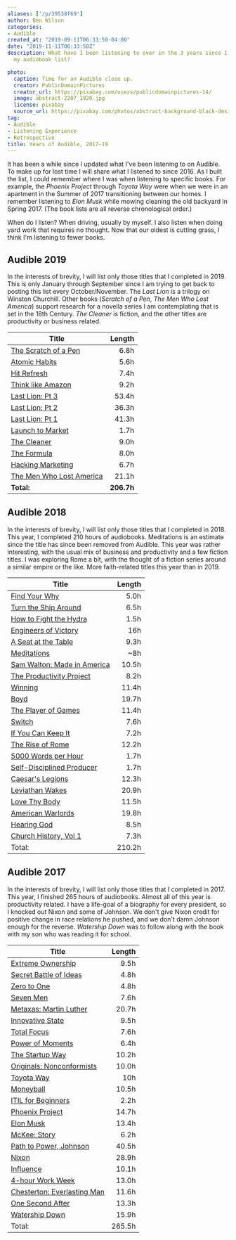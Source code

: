 ```yaml
---
aliases: ['/p/39538f69']
author: Ben Wilson
categories:
- Audible
created_at: "2019-09-11T06:33:50-04:00"
date: "2019-11-11T06:33:50Z"
description: What have I been listening to over in the 3 years since I last shared
  my audiobook list?

photo:
  caption: Time for an Audible close up.
  creator: PublicDomainPictures
  creator_url: https://pixabay.com/users/publicdomainpictures-14/
  image: abstract-2207_1920.jpg
  license: pixabay
  source_url: https://pixabay.com/photos/abstract-background-black-design-2207/
tag:
- Audible
- Listening Experience
- Retrospective
title: Years of Audible, 2017-19
---
```


It has been a while since I updated what I've been listening to on Audible. To make up for lost time I will share what I listened to since 2016. As I built the list, I could remember where I was when listening to specific books. For example, the _Phoenix Project_ through _Toyota Way_ were when we were in an apartment in the Summer of 2017 transitioning between our homes. I remember listening to _Elon Musk_ while mowing cleaning the old backyard in Spring 2017. (The book lists are all reverse chronological order.)

<!--more-->

When do I listen? When driving, usually by myself. I also listen when doing yard work that requires no thought. Now that our oldest is cutting grass, I think I'm listening to fewer books.

## Audible 2019

In the interests of brevity, I will list only those titles that I completed in 2019. This is only January through September since I am trying to get back to posting this list every October/November. The _Last Lion_ is a trilogy on Winston Churchill. Other books (_Scratch of a Pen_, _The Men Who Lost America_) support research for a novella series I am contemplating that is set in the 18th Century. _The Cleaner_ is fiction, and the other titles are productivity or business related.

| Title                                                                                                                                                                                    |     Length |
| ---------------------------------------------------------------------------------------------------------------------------------------------------------------------------------------- | ---------: |
| [The Scratch of a Pen](https://www.audible.com/pd/The-Scratch-of-a-Pen-Audiobook/B002V8MB8S)                                                                                             |       6.8h |
| [Atomic Habits](https://www.audible.com/pd/Atomic-Habits-Audiobook/1524779261)                                                                                                           |       5.6h |
| [Hit Refresh](https://www.audible.com/pd/Hit-Refresh-Audiobook/B073ZN6HP4)                                                                                                               |       7.4h |
| [Think like Amazon](https://www.audible.com/pd/Think-Like-Amazon-Audiobook/1721387080)                                                                                                   |       9.2h |
| [Last Lion: Pt 3](https://www.audible.com/pd/The-Last-Lion-Winston-Spencer-Churchill-Volume-3-Audiobook/B009PPO61K)                                                                      |      53.4h |
| [Last Lion: Pt 2](https://www.audible.com/pd/The-Last-Lion-Winston-Spencer-Churchill-Volume-II-Alone-1932-1940-Winston-Spencer-Churchill-Volume-II-Alone-1932-1940-Audiobook/B002V5GQBO) |      36.3h |
| [Last Lion: Pt 1](https://www.audible.com/pd/The-Last-Lion-Winston-Spencer-Churchill-Volume-I-Visions-of-Glory-1874-1932-Audiobook/B002V1C022)                                           |      41.3h |
| [Launch to Market](https://www.audible.com/pd/Launch-to-Market-Easy-Marketing-for-Authors-Audiobook/B01FWP8HWK)                                                                          |       1.7h |
| [The Cleaner](https://www.audible.com/pd/The-Cleaner-Audiobook/B00UZGU806)                                                                                                               |       9.0h |
| [The Formula](https://www.audible.com/pd/The-Formula-Audiobook/1478917768)                                                                                                               |       8.0h |
| [Hacking Marketing](https://www.audible.com/pd/Hacking-Marketing-Audiobook/B06X3W1XDJ)                                                                                                   |       6.7h |
| [The Men Who Lost America](https://www.audible.com/pd/The-Men-Who-Lost-America-British-Leadership-the-American-Revolution-and-the-Fate-of-the-Empire-Audiobook/B00GLJ3DJ4)               |      21.1h |
| **Total:**                                                                                                                                                                               | **206.7h** |

## Audible 2018

In the interests of brevity, I will list only those titles that I completed in 2018. This year, I completed 210 hours of audiobooks. Meditations is an estimate since the title has since been removed from Audible. This year was rather interesting, with the usual mix of business and productivity and a few fiction titles. I was exploring Rome a bit, with the thought of a fiction series around a similar empire or the like. More faith-related titles this year than in 2019.

| Title                                                                                                                                                                              | Length |
| ---------------------------------------------------------------------------------------------------------------------------------------------------------------------------------- | -----: |
| [Find Your Why](https://www.audible.com/pd/Find-Your-Why-Audiobook/B074F3SNZY)                                                                                                     |   5.0h |
| [Turn the Ship Around](https://www.audible.com/pd/Turn-the-Ship-Around-Audiobook/B00CQ9O36A)                                                                                       |   6.5h |
| [How to Fight the Hydra](https://www.audible.com/pd/How-to-Fight-a-Hydra-Audiobook/B07HS2M778)                                                                                     |   1.5h |
| [Engineers of Victory](https://www.audible.com/pd/Engineers-of-Victory-Audiobook/B00IYQTMRO)                                                                                       |    16h |
| [A Seat at the Table](https://www.audible.com/pd/A-Seat-at-the-Table-Audiobook/B0767PHFYR)                                                                                         |   9.3h |
| [Meditations](https://www.audible.com/pd/Meditations-Audiobook/B004IBRMZS)                                                                                                         |    ~8h |
| [Sam Walton: Made in America](https://www.audible.com/pd/Sam-Walton-Audiobook/B078RPW8GM)                                                                                          |  10.5h |
| [The Productivity Project](https://www.audible.com/pd/The-Productivity-Project-Audiobook/B018WINMJM)                                                                               |   8.2h |
| [Winning](https://www.audible.com/pd/Winning-Audiobook/B002V5D60S)                                                                                                                 |  11.4h |
| [Boyd](https://www.audible.com/pd/Boyd-Audiobook/B01I5OKXKO)                                                                                                                       |  19.7h |
| [The Player of Games](https://www.audible.com/pd/The-Player-of-Games-Audiobook/B004ZLBFZ4)                                                                                         |  11.4h |
| [Switch](https://www.audible.com/pd/Switch-Audiobook/B0035C6SMO)                                                                                                                   |   7.6h |
| [If You Can Keep It](https://www.audible.com/pd/If-You-Can-Keep-It-Audiobook/B01FCS7JAS)                                                                                           |   7.2h |
| [The Rise of Rome](https://www.audible.com/pd/The-Rise-of-Rome-Audiobook/B078HDSHQJ)                                                                                               |  12.2h |
| [5000 Words per Hour](https://www.audible.com/pd/5000-Words-Per-Hour-Audiobook/B01BPB5Q24)                                                                                         |   1.7h |
| [Self-Disciplined Producer](https://www.audible.com/pd/Self-Disciplined-Producer-Develop-a-Powerful-Work-Ethic-Improve-Your-Focus-and-Produce-Better-Results-Audiobook/B07BKPN1PT) |   1.7h |
| [Caesar's Legions](https://www.audible.com/pd/Caesars-Legion-Audiobook/B002VAEU4O)                                                                                                 |  12.3h |
| [Leviathan Wakes](https://www.audible.com/pd/Leviathan-Wakes-Audiobook/B073H9PF2D)                                                                                                 |  20.9h |
| [Love Thy Body](https://www.audible.com/pd/Love-Thy-Body-Audiobook/B078NG97HN)                                                                                                     |  11.5h |
| [American Warlords](https://www.audible.com/pd/American-Warlords-Audiobook/B00WF8MB6G)                                                                                             |  19.8h |
| [Hearing God](https://www.audible.com/pd/Hearing-God-Audiobook/B002V8MGTM)                                                                                                         |   8.5h |
| [Church History, Vol 1](https://www.audible.com/pd/Church-History-Volume-One-Audio-Lectures-Audiobook/B0757TK5FX)                                                                  |   7.3h |
| Total:                                                                                                                                                                             | 210.2h |

## Audible 2017

In the interests of brevity, I will list only those titles that I completed in 2017. This year, I finished 265 hours of audiobooks. Almost all of this year is productivity related. I have a life-goal of a biography for every president, so I knocked out Nixon and some of Johnson. We don't give Nixon credit for positive change in race relations he pushed, and we don't damn Johnson enough for the reverse. _Watership Down_ was to follow along with the book with my son who was reading it for school.

| Title                                                                                                                                                                            | Length |
| -------------------------------------------------------------------------------------------------------------------------------------------------------------------------------- | -----: |
| [Extreme Ownership](https://www.audible.com/pd/Extreme-Ownership-Audiobook/B015TVHUA2)                                                                                           |   9.5h |
| [Secret Battle of Ideas](https://www.audible.com/pd/The-Secret-Battle-of-Ideas-About-God-Audiobook/B075DKVW3N)                                                                   |   4.8h |
| [Zero to One](https://www.audible.com/pd/Zero-to-One-Audiobook/B00M27LBU2)                                                                                                       |   4.8h |
| [Seven Men](https://www.audible.com/pd/Seven-Men-Audiobook/1400221234)                                                                                                           |   7.6h |
| [Metaxas: Martin Luther](https://www.audible.com/pd/Martin-Luther-Audiobook/B0753QSJ2J)                                                                                          |  20.7h |
| [Innovative State](https://www.audible.com/pd/Innovative-State-Audiobook/B00KSD1KGW)                                                                                             |   9.5h |
| [Total Focus](https://www.audible.com/pd/Total-Focus-Audiobook/B071PBC4KY)                                                                                                       |   7.6h |
| [Power of Moments](https://www.audible.com/pd/The-Power-of-Moments-Audiobook/B074V1XGSZ)                                                                                         |   6.4h |
| [The Startup Way](https://www.audible.com/pd/The-Startup-Way-Audiobook/B074G4FHRN)                                                                                               |  10.2h |
| [Originals: Nonconformists](https://www.audible.com/pd/Originals-Audiobook/B01A7Q6672)                                                                                           |  10.0h |
| [Toyota Way](https://www.audible.com/pd/The-Toyota-Way-to-Lean-Leadership-Audiobook/B0064SC762)                                                                                  |    10h |
| [Moneyball](https://www.audible.com/pd/Moneyball-Audiobook/B005EHN61O)                                                                                                           |  10.5h |
| [ITIL for Beginners](https://www.audible.com/pd/ITIL-for-Beginners-Audiobook/B015QJ2S54)                                                                                         |   2.2h |
| [Phoenix Project](https://www.audible.com/pd/The-Phoenix-Project-Audiobook/B00VAZZY32)                                                                                           |  14.7h |
| [Elon Musk](https://www.audible.com/pd/Elon-Musk-Audiobook/B00UX8ODPM?pf_rd_p=6a5ce8e4-798e-4a64-8bc5-71dcf66d673f&pf_rd_r=MRATCBR255PF46TQ7Z7P&ref=a_lib_c4_libItem_B00UX8ODPM) |  13.4h |
| [McKee: Story](https://www.audible.com/pd/Story-Audiobook/B002V8DKDS)                                                                                                            |   6.2h |
| [Path to Power, Johnson](https://www.audible.com/pd/The-Path-to-Power-Audiobook/B00GS3VI0Y)                                                                                      |  40.5h |
| [Nixon](https://www.audible.com/pd/Richard-Nixon-Audiobook/B06X925HMH)                                                                                                           |  28.9h |
| [Influence](https://www.audible.com/pd/Influence-Audiobook/B01KWAPBHE)                                                                                                           |  10.1h |
| [4-hour Work Week](https://www.audible.com/pd/The-4-Hour-Workweek-Escape-9-5-Live-Anywhere-and-Join-the-New-Rich-Expanded-and-Updated-Audiobook/B0031AS3BE)                      |  13.0h |
| [Chesterton: Everlasting Man](https://www.audible.com/pd/The-Everlasting-Man-Audiobook/B005OLNPKM)                                                                               |  11.6h |
| [One Second After](https://www.audible.com/pd/One-Second-After-Audiobook/B002V1O7UU)                                                                                             |  13.3h |
| [Watership Down](https://www.audible.com/pd/Watership-Down-Audiobook/1982562706)                                                                                                 |  15.9h |
| Total:                                                                                                                                                                           | 265.5h |
